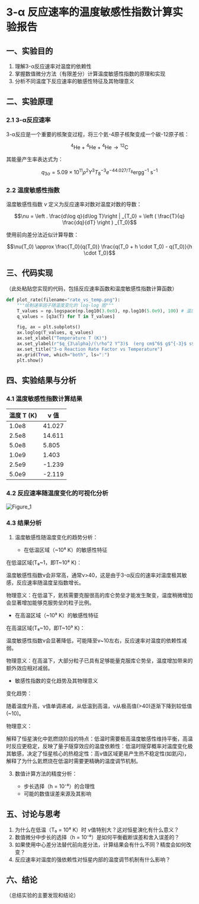# 3-α 反应速率的温度敏感性指数计算实验报告
## 一、实验目的
1. 理解3-α反应速率对温度的依赖性
2. 掌握数值微分方法（有限差分）计算温度敏感性指数的原理和实现
3. 分析不同温度下反应速率的敏感性特征及其物理意义
## 二、实验原理
### 2.1 3-α反应速率
3-α反应是一个重要的核聚变过程，将三个氦-4原子核聚变成一个碳-12原子核：

$${}^4\mathrm{He} + {}^4\mathrm{He} + {}^4\mathrm{He} \rightarrow {}^{12}\mathrm{C}$$

其能量产生率表达式为：

$$q_{3\alpha} = 5.09\times 10^{11} \rho^2 Y^3 T_8^{-3} e^{-44.027/T_8} \mathrm{erg g^{-1}~s^{-1}}$$

### 2.2 温度敏感性指数
温度敏感性指数 $\nu$ 定义为反应速率对数对温度对数的导数：

$$\nu = \left . \frac{d\log q}{d\log T}\right | _{T_0} = \left ( \frac{T}{q} \frac{dq}{dT} \right ) _{T_0}$$

使用前向差分法近似计算导数：

$$\nu(T_0) \approx \frac{T_0}{q(T_0)} \frac{q(T_0 + h \cdot T_0) - q(T_0)}{h \cdot T_0}$$

## 三、代码实现
（此处粘贴您实现的代码，包括反应速率函数和温度敏感性指数计算函数）

```python
def plot_rate(filename="rate_vs_temp.png"):
    """绘制速率因子随温度变化的 log-log 图"""
    T_values = np.logspace(np.log10(3.0e8), np.log10(5.0e9), 100) # 温度范围 3e8 K to 5e9 K
    q_values = [q3a(T) for T in T_values]

    fig, ax = plt.subplots()
    ax.loglog(T_values, q_values)
    ax.set_xlabel("Temperature T (K)")
    ax.set_ylabel(r"$q_{3\alpha}/(\rho^2 Y^3)$  (erg cm$^6$ g$^{-3}$ s$^{-1}$)")
    ax.set_title("3-α Reaction Rate Factor vs Temperature")
    ax.grid(True, which="both", ls=":") 
    plt.show() 
```



## 四、实验结果与分析
### 4.1 温度敏感性指数计算结果

| 温度 T (K) | ν 值 |
|------------|------|
| 1.0e8      |41.027     |
| 2.5e8      |14.611     |
| 5.0e8      | 5.805     |
| 1.0e9      | 1.403     |
| 2.5e9      |-1.239     |
| 5.0e9      |-2.119     |

### 4.2 反应速率随温度变化的可视化分析

![Figure_1](https://github.com/user-attachments/assets/484ee47b-74d9-4399-a4f2-2317e9cc32dd)

### 4.3 结果分析
1. 温度敏感性随温度变化的趋势分析：
   
   - 在低温区域（~10⁸ K）的敏感性特征

在低温区域(T₈~1，即T~10⁸ K)：

温度敏感性指数ν会非常高，通常ν>40，这是由于3-α反应的速率对温度极其敏感，反应速率随温度呈指数增长。

物理意义：在低温下，氦核需要克服很高的库仑势垒才能发生聚变，温度稍微增加会显著增加能够克服势垒的粒子比例。

   - 在高温区域（~10⁹ K）的敏感性特征

在高温区域(T₈~10，即T~10⁹ K)：

温度敏感性指数ν会显著降低，可能降至ν~10左右，反应速率对温度的依赖性减弱。

物理意义：在高温下，大部分粒子已具有足够能量克服库仑势垒，温度增加带来的额外效应相对减弱。

   - 敏感性指数的变化趋势及其物理意义

变化趋势：

随着温度升高，ν值单调递减，从低温到高温，ν从极高值(>40)逐渐下降到较低值(~10)。

物理意义：

解释了恒星演化中氦燃烧阶段的特点：低温时需要极高温度敏感性维持平衡，高温时反应更稳定，反映了量子隧穿效应的温度依赖性：低温时隧穿概率对温度变化极其敏感，决定了恒星核心的热稳定性：高ν值区域更易产生热不稳定性(如氦闪)，解释了为什么氦燃烧在低温时需要更精确的温度调节机制。

3. 数值计算方法的精度分析：

   - 步长选择（h = 10⁻⁸）的合理性
   - 可能的数值误差来源及其影响
## 五、讨论与思考
1. 为什么在低温（T₀ = 10⁸ K）时 $\nu$值特别大？这对恒星演化有什么意义？
2. 数值微分中步长的选择（h = 10⁻⁸）是如何平衡截断误差和舍入误差的？
3. 如果使用中心差分法替代前向差分法，计算结果会有什么不同？精度会如何改变？
4. 反应速率对温度的强依赖性对恒星内部的温度调节机制有什么影响？
## 六、结论
（总结实验的主要发现和结论）
